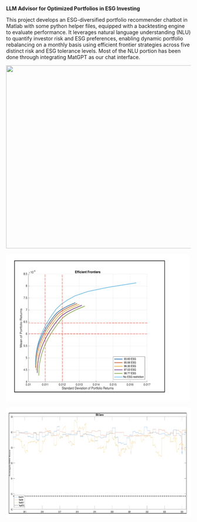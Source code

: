 **LLM Advisor for Optimized Portfolios in ESG Investing**

This project develops an ESG-diversified portfolio recommender chatbot in Matlab with some python helper files, equipped with a backtesting engine to evaluate performance. It leverages natural language understanding (NLU) to quantify investor risk and ESG preferences, enabling dynamic portfolio rebalancing on a monthly basis using efficient frontier strategies across five distinct risk and ESG tolerance levels. Most of the NLU portion has been done through integrating MatGPT as our chat interface.

<p align="left">
<img src="images/Chatbot_Preview_GIF_3.gif" width="600" height="500">
</p>

<p align="left">
<img src="images/ESG_EfficientFrontier.png" width="500" height="400">
</p>

<p align="left">
<img src="images/Differently_Optimized_ESG_Curves.png" width="600" height="300">
</p>












